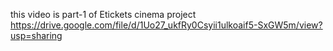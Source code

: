 this video is part-1 of Etickets cinema project 
https://drive.google.com/file/d/1Uo27_ukfRy0Csyii1ulkoaif5-SxGW5m/view?usp=sharing
